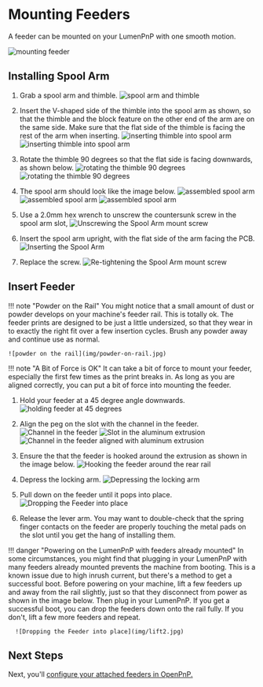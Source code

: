 # Mounting Feeders

A feeder can be mounted on your LumenPnP with one smooth motion.

![mounting feeder](img/mounting.gif)

## Installing Spool Arm

1. Grab a spool arm and thimble.
   ![spool arm and thimble](img/spool-parts.jpg)

2. Insert the V-shaped side of the thimble into the spool arm as shown, so that the thimble and the block feature on the other end of the arm are on the same side. Make sure that the flat side of the thimble is facing the rest of the arm when inserting.
   ![inserting thimble into spool arm](img/thimble-inserted.jpg)
   ![inserting thimble into spool arm](img/thimble-inserted-back.jpg)

3. Rotate the thimble 90 degrees so that the flat side is facing downwards, as shown below.
   ![rotating the thimble 90 degrees](img/thimble-rotate.jpg)
   ![rotating the thimble 90 degrees](img/thimble-rotate-back.jpg)

4. The spool arm should look like the image below.
   ![assembled spool arm](img/spool-assembled-1.jpg)
   ![assembled spool arm](img/spool-assembled-2.jpg)
   ![assembled spool arm](img/spool-assembled-3.jpg)

5. Use a 2.0mm hex wrench to unscrew the countersunk screw in the spool arm slot,
   ![Unscrewing the Spool Arm mount screw](img/IMG_2146.JPG)

6. Insert the spool arm upright, with the flat side of the arm facing the PCB.
   ![Inserting the Spool Arm](img/IMG_2147.JPG)

7. Replace the screw.
   ![Re-tightening the Spool Arm mount screw](img/IMG_2149.JPG)

## Insert Feeder

!!! note "Powder on the Rail"
    You might notice that a small amount of dust or powder develops on your machine's feeder rail. This is totally ok. The feeder prints are designed to be just a little undersized, so that they wear in to exactly the right fit over a few insertion cycles. Brush any powder away and continue use as normal.

    ![powder on the rail](img/powder-on-rail.jpg)

!!! note "A Bit of Force is OK"
      It can take a bit of force to mount your feeder, especially the first few times as the print breaks in. As long as you are aligned correctly, you can put a bit of force into mounting the feeder.

1. Hold your feeder at a 45 degree angle downwards.
   ![holding feeder at 45 degrees](img/IMG_2150.JPG)

2. Align the peg on the slot with the channel in the feeder.
   ![Channel in the feeder](img/alignment-slot.JPG)
   ![Slot in the aluminum extrusion](img/IMG_2175.JPG)
   ![Channel in the feeder aligned with aluminum extrusion](img/IMG_2156.JPG)

3. Ensure the that the feeder is hooked around the extrusion as shown in the image below.
   ![Hooking the feeder around the rear rail](img/IMG_2158.JPG)

4. Depress the locking arm.
   ![Depressing the locking arm](img/IMG_2159.JPG)

5. Pull down on the feeder until it pops into place.
   ![Dropping the Feeder into place](img/IMG_2161.JPG)

6. Release the lever arm. You may want to double-check that the spring finger contacts on the feeder are properly touching the metal pads on the slot until you get the hang of installing them.

!!! danger "Powering on the LumenPnP with feeders already mounted"
      In some circumstances, you might find that plugging in your LumenPnP with many feeders already mounted prevents the machine from booting. This is a known issue due to high inrush current, but there's a method to get a successful boot. Before powering on your machine, lift a few feeders up and away from the rail slightly, just so that they disconnect from power as shown in the image below. Then plug in your LumenPnP. If you get a successful boot, you can drop the feeders down onto the rail fully. If you don't, lift a few more feeders and repeat.

      ![Dropping the Feeder into place](img/lift2.jpg)

## Next Steps

Next, you'll [configure your attached feeders in OpenPnP.](../5-openpnp-setup/feeder-openpnp-setup.md)
